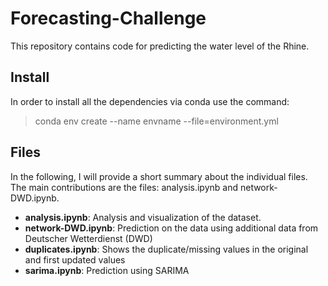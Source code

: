 # Forecasting-Challenge
This repository contains code for predicting the water level of the Rhine.

## Install
In order to install all the dependencies via conda use the command:
> conda env create --name envname --file=environment.yml

## Files

In the following, I will provide a short summary about the individual files. The main contributions are the files: analysis.ipynb and network-DWD.ipynb.

* __analysis.ipynb__: Analysis and visualization of the dataset.
* __network-DWD.ipynb__: Prediction on the data using additional data from Deutscher Wetterdienst (DWD)
* __duplicates.ipynb__: Shows the duplicate/missing values in the original and first updated values
* __sarima.ipynb__: Prediction using SARIMA
